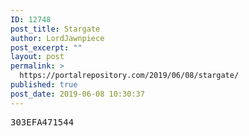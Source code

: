 ```yaml
---
ID: 12748
post_title: Stargate
author: LordJawnpiece
post_excerpt: ""
layout: post
permalink: >
  https://portalrepository.com/2019/06/08/stargate/
published: true
post_date: 2019-06-08 10:30:37
---
```

<pre>303EFA471544</pre>